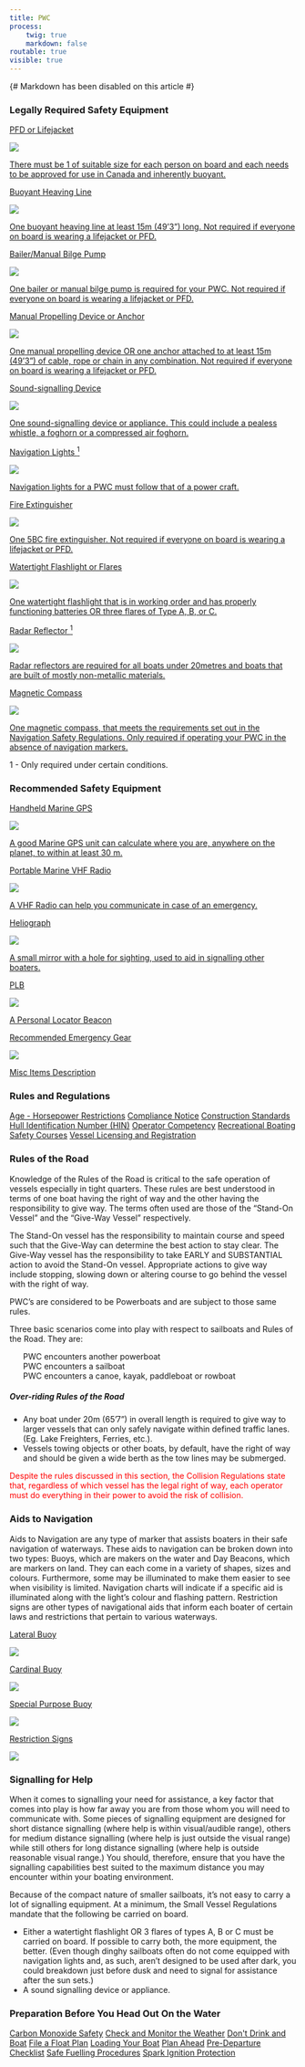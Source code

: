 ```yaml
---
title: PWC
process:
    twig: true
    markdown: false
routable: true
visible: true
---
```


{# Markdown has been disabled on this article #}

<div class="pc-content">
    <div class="required-equipment">
        <h3>Legally Required Safety Equipment</h3>
        <a class="equipment-item" href="/equipment/pfd-or-lifejacket">
            <p class="equipment-title">PFD or Lifejacket</p>
            <div class="equipment-content">
                <img class="equipment-image" src="/images/pfd.png"><p class="equipment-desc">There must be 1 of suitable size for each person on board and each needs to be approved for use in Canada and inherently buoyant.</p>
            </div>
        </a>
        <a class="equipment-item" href="/equipment/buoyant-heaving-line">
            <p class="equipment-title">Buoyant Heaving Line</p>
            <div class="equipment-content">
                <img class="equipment-image" src="/images/heaving-line.png"><p class="equipment-desc">One buoyant heaving line at least 15m (49’3”) long. Not required if everyone on board is wearing a lifejacket or PFD.</p>
            </div>
        </a>
        <a class="equipment-item" href="/equipment/bailer-manual-bilge-pump">
            <p class="equipment-title">Bailer/Manual Bilge Pump</p>
            <div class="equipment-content">
                <img class="equipment-image" src="/images/bilge-pump.png"><p class="equipment-desc">One bailer or manual bilge pump is required for your PWC. Not required if everyone on board is wearing a lifejacket or PFD.</p>
            </div>
        </a>
        <a class="equipment-item" href="/equipment/manual-propelling-device">
            <p class="equipment-title">Manual Propelling Device or Anchor</p>
            <div class="equipment-content">
                <img class="equipment-image" src="/images/anchor.png"><p class="equipment-desc">One manual propelling device OR one anchor attached to at least 15m (49’3”) of cable, rope or chain in any combination. Not required if everyone on board is wearing a lifejacket or PFD.</p>
            </div>
        </a>
        <a class="equipment-item" href="/equipment/sound-signalling-device">
            <p class="equipment-title">Sound-signalling Device</p>
            <div class="equipment-content">
                <img class="equipment-image" src="/images/whistle.png"><p class="equipment-desc">One sound-signalling device or appliance. This could include a pealess whistle, a foghorn or a compressed air foghorn.</p>
            </div>
        </a>
        <a class="equipment-item" href="/equipment/navigation-lights">
            <p class="equipment-title">Navigation Lights <sup>1</sup></p>
            <div class="equipment-content">
                <img class="equipment-image" src="/images/nav-light.png"><p class="equipment-desc">Navigation lights for a PWC must follow that of a power craft.</p>
            </div>
        </a>
        <a class="equipment-item" href="/equipment/fire-extinguisher">
            <p class="equipment-title">Fire Extinguisher</p>
            <div class="equipment-content">
                <img class="equipment-image" src="/images/extinguisher.png"><p class="equipment-desc">One 5BC fire extinguisher. Not required if everyone on board is wearing a lifejacket or PFD.</p>
            </div>
        </a>
        <a class="equipment-item" href="/equipment/flashlight">
            <p class="equipment-title">Watertight Flashlight or Flares</p>
            <div class="equipment-content">
                <img class="equipment-image" src="/images/flashlight.png"><p class="equipment-desc">One watertight flashlight that is in working order and has properly functioning batteries OR three flares of Type A, B, or C.</p>
            </div>
        </a>
        <a class="equipment-item" href="/equipment/radar-reflector">
            <p class="equipment-title">Radar Reflector <sup>1</sup></p>
            <div class="equipment-content">
                <img class="equipment-image" src="/images/radar-reflector.png"><p class="equipment-desc">Radar reflectors are required for all boats under 20metres and boats that are built of mostly non-metallic materials.</p>
            </div>
        </a>
        <a class="equipment-item" href="/equipment/magnetic-compass">
            <p class="equipment-title">Magnetic Compass</p>
            <div class="equipment-content">
                <img class="equipment-image" src="/images/compass.png"><p class="equipment-desc">One magnetic compass, that meets the requirements set out in the Navigation Safety Regulations. Only required if operating your PWC in the absence of navigation markers.</p>
            </div>
        </a>
        <p class="small footnote">1 - Only required under certain conditions.</p>
    </div>
    <div class="recommended-equipment">
        <h3>Recommended Safety Equipment</h3>
        <a class="equipment-item" href="/equipment/gps">
            <p class="equipment-title">Handheld Marine GPS</p>
            <div class="equipment-content">
                <img class="equipment-image" src="/images/gps.png"><p class="equipment-desc">A good Marine GPS unit can calculate where you are, anywhere on the planet, to within at least 30 m.</p>
            </div>
        </a>
        <a class="equipment-item" href="/equipment/vhf-radio">
            <p class="equipment-title">Portable Marine VHF Radio</p>
            <div class="equipment-content">
                <img class="equipment-image" src="/images/vhf-radio.png"><p class="equipment-desc">A VHF Radio can help you communicate in case of an emergency.</p>
            </div>
        </a>
        <a class="equipment-item" href="/signalling-aids/heliograph">
            <p class="equipment-title">Heliograph</p>
            <div class="equipment-content">
                <img class="equipment-image" src="/images/heliograph.png"><p class="equipment-desc">A small mirror with a hole for sighting, used to aid in signalling other boaters.</p>
            </div>
        </a>                                
        <a class="equipment-item" href="/equipment/plb">
            <p class="equipment-title">PLB</p>
            <div class="equipment-content">
                <img class="equipment-image" src="/images/plb.png"><p class="equipment-desc">A Personal Locator Beacon</p>
            </div>
        </a>
        <a class="equipment-item" href="/equipment/misc-items">
            <p class="equipment-title">Recommended Emergency Gear</p>
            <div class="equipment-content">
                <img class="equipment-image" src="/images/misc-items.png"><p class="equipment-desc">Misc Items Description</p>
            </div>
        </a>
    </div>
    <div class="regulations">
        <h3>Rules and Regulations</h3>
        <div class="regulations-list">
            <a class="button" href="/rules-regulations/age-horsepower-restrictions">Age - Horsepower Restrictions</a>
            <a class="button" href="/rules-regulations/compliance-notice">Compliance Notice</a>
            <a class="button" href="/rules-regulations/construction-standards">Construction Standards</a>
            <a class="button" href="/rules-regulations/hull-identification-number">Hull Identification Number (HIN)</a>
            <a class="button" href="/rules-regulations/operator-competency">Operator Competency</a>
            <a class="button" href="/rules-regulations/boat-safety-courses">Recreational Boating Safety Courses</a>
            <a class="button" href="/rules-regulations/vessel-licensing">Vessel Licensing and Registration</a>
        </div>
    </div>
    <div class="rules-of-road">
        <h3>Rules of the Road</h3>
        <p>Knowledge of the Rules of the Road is critical to the safe operation of vessels especially in tight quarters.  These rules are best understood in terms of one boat having the right of way and the other having the responsibility to give way. The terms often used are those of the “Stand-On Vessel” and the “Give-Way Vessel” respectively.</p>
        <p>The Stand-On vessel has the responsibility to <span class="underline">maintain course and speed</span> such that the Give-Way can determine the best action to stay clear.  The Give-Way vessel has the responsibility to take <span class="underline">EARLY and SUBSTANTIAL</span> action to avoid the Stand-On vessel. Appropriate actions to give way include stopping, slowing down or altering course to go behind the vessel with the right of way.</p>
        <p>PWC’s are considered to be Powerboats and are subject to those same rules.</p>
        <p>Three basic scenarios come into play with respect to sailboats and Rules of the Road.  They are:</p>
        <ul style="list-style-type: none;">
            <li>PWC encounters another powerboat</li>
            <li>PWC encounters a sailboat</li>
            <li>PWC encounters a canoe, kayak, paddleboat or rowboat</li>
        </ul>
        <h5>Over-riding Rules of the Road</h5>
        <ul>
            <li>Any boat under 20m (65’7”) in overall length is required to give way to larger vessels that can only safely navigate within defined traffic lanes. (Eg. Lake Freighters, Ferries, etc.).</li>
            <li>Vessels towing objects or other boats, by default, have the right of way and should be given a wide berth as the tow lines may be submerged.</li>
        </ul>
        <p style="color: red;">Despite the rules discussed in this section, the Collision Regulations state that, regardless of which vessel has the legal right of way, each operator must do everything in their power to avoid the risk of collision.</p>
    </div>
    <div class="nav-aids">
        <h3>Aids to Navigation</h3>
        <p>Aids to Navigation are any type of marker that assists boaters in their safe navigation of waterways. These aids to navigation can be broken down into two types: Buoys, which are makers on the water and Day Beacons, which are markers on land. They can each come in a variety of shapes, sizes and colours. Furthermore, some may be illuminated to make them easier to see when visibility is limited. Navigation charts will indicate if a specific aid is illuminated along with the light’s colour and flashing pattern. Restriction signs are other types of navigational aids that inform each boater of certain laws and restrictions that pertain to various waterways.</p>
        <a class="nav-aid-item" href="/navigation-aids/lateral-buoys">
            <p class="nav-aid-title">Lateral Buoy</p>
            <div class="nav-aid-content">
                <img class="nav-aid-image" src="/images/lateral-buoy.png">
            </div>
        </a>
        <a class="nav-aid-item" href="/navigation-aids/cardinal-buoys">
            <p class="nav-aid-title">Cardinal Buoy</p>
            <div class="nav-aid-content">
                <img class="nav-aid-image" src="/images/cardinal-buoy.png">
            </div>
        </a>
        <a class="nav-aid-item" href="/navigation-aids/special-purpose-buoys">
            <p class="nav-aid-title">Special Purpose Buoy</p>
            <div class="nav-aid-content">
                <img class="nav-aid-image" src="/images/special-purpose-buoy.png">
            </div>
        </a>
        <a class="nav-aid-item" href="/navigation-aids/restriction-signs">
            <p class="nav-aid-title">Restriction Signs</p>
            <div class="nav-aid-content">
                <img class="nav-aid-image" src="/images/restriction-signs.png">
            </div>
        </a>
    </div>
    <div class="signalling">
        <h3>Signalling for Help</h3>
        <p>When it comes to signalling your need for assistance, a key factor that comes into play is how far away you are from those whom you will need to communicate with.  Some pieces of signalling equipment are designed for short distance signalling (where help is within visual/audible range), others for medium distance signalling (where help is just outside the visual range) while still others for long distance signalling (where help is outside reasonable visual range.)   You should, therefore, ensure that you have the signalling capabilities best suited to the maximum distance you may encounter within your boating environment.</p>
        <p>Because of the compact nature of smaller sailboats, it’s not easy to carry a lot of signalling equipment.    At a minimum, the Small Vessel Regulations mandate that the following be carried on board.</p>
        <ul>
            <li>Either a watertight flashlight OR 3 flares of types A, B or C must be carried on board.  If possible to carry both, the more equipment, the better.  (Even though dinghy sailboats often do not come equipped with navigation lights and, as such, aren’t designed to be used after dark, you could breakdown just before dusk and need to signal for assistance after the sun sets.)</li>
            <li>A sound signalling device or appliance.</li>
        </ul>
        <div class="signalling-content"></div>
    </div>
    <div class="preparation">
        <h3>Preparation Before You Head Out On the Water</h3>
        <div class="preparation-list">
            <a class="button" href="/preparation/carbon-monoxide-safety">Carbon Monoxide Safety</a>
            <a class="button" href="/preparation/check-monitor-weather">Check and Monitor the Weather</a>
            <a class="button" href="/preparation/dont-drink-and-boat">Don't Drink and Boat</a>
            <a class="button" href="/preparation/float-plan">File a Float Plan</a>
            <a class="button" href="/preparation/loading-your-boat">Loading Your Boat</a>
            <a class="button" href="/preparation/plan-ahead">Plan Ahead</a>
            <a class="button" href="/preparation/pre-departure-checklist">Pre-Departure Checklist</a>
            <a class="button" href="/preparation/safe-fuelling">Safe Fuelling Procedures</a>
            <a class="button" href="/preparation/spark-ignition-protection">Spark Ignition Protection</a>
        </div>
    </div>
</div>

<script type="text/javascript">
	$.ajax({
        url: "/signalling-aids/signalling-items.html",
        type: "GET",
        cache: false,
        success: function(html) {
            $(".signalling-content").html(html);
        }
    });
</script>